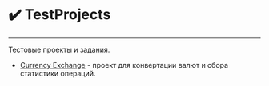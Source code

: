 # ✔️ TestProjects
___

Тестовые проекты и задания. 
* [Currency Exchange](https://github.com/Karmashov/TestProjects/tree/main/CurrencyExchange) - проект для конвертации валют и сбора статистики операций.
